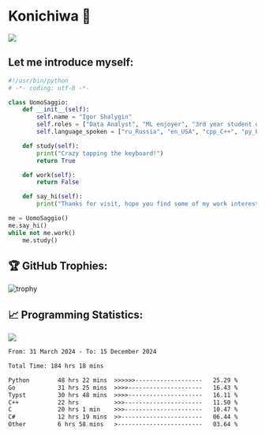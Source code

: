 # Konichiwa 👋
![](https://komarev.com/ghpvc/?username=IgorFandre&color=brightgreen)

## Let me introduce myself:
```py
#!/usr/bin/python
# -*- coding: utf-8 -*-

class UomoSaggio:
    def __init__(self):
        self.name = "Igor Shalygin"
        self.roles = ["Data Analyst", "ML enjoyer", "3rd year student of MIPT"]
        self.language_spoken = ["ru_Russia", "en_USA", "cpp_C++", "py_Python", "go_Golang"]

    def study(self):
        print("Crazy tapping the keyboard!")
        return True

    def work(self):
        return False

    def say_hi(self):
        print("Thanks for visit, hope you find some of my work interesting.")

me = UomoSaggio()
me.say_hi()
while not me.work()
    me.study()
```

## 🏆 GitHub Trophies:
![trophy](https://github-profile-trophy.vercel.app/?username=IgorFandre&title=MultiLanguage,Repositories,Commits,Experience,PullRequest,Reviews)

## 📈 Programming Statistics:

![](https://github-profile-summary-cards.vercel.app/api/cards/profile-details?username=IgorFandre&theme=solarized_dark)

<!--START_SECTION:waka-->

```txt
From: 31 March 2024 - To: 15 December 2024

Total Time: 184 hrs 18 mins

Python        48 hrs 22 mins  >>>>>>-------------------   25.29 %
Go            31 hrs 25 mins  >>>>---------------------   16.43 %
Typst         30 hrs 48 mins  >>>>---------------------   16.11 %
C++           22 hrs          >>>----------------------   11.50 %
C             20 hrs 1 min    >>>----------------------   10.47 %
C#            12 hrs 19 mins  >>-----------------------   06.44 %
Other         6 hrs 58 mins   >------------------------   03.64 %
```

<!--END_SECTION:waka-->
